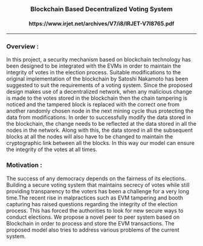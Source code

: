 <h3 align='center'>Blockchain Based Decentralized Voting System</h3>

<h4 align="center"> https://www.irjet.net/archives/V7/i8/IRJET-V7I8765.pdf </h4>

---

### Overview :
In this project, a security mechanism based on blockchain technology has been designed to be integrated with the EVMs in order to maintain the integrity of votes in the election process. Suitable modifications to the original implementation of the blockchain by Satoshi Nakamoto has been suggested to suit the requirements of a voting system. Since the proposed design makes use of a decentralized network, when any malicious change is made to the votes stored in the blockchain then the chain tampering is noticed and the tampered block is replaced with the correct one from another randomly chosen node in the next mining cycle thus protecting the data from modifications. In order to successfully modify the data stored in the blockchain, the change needs to be reflected at the data stored in all the nodes in the network. Along with this, the data stored in all the subsequent blocks at all the nodes will also have to be changed to maintain the cryptographic link between all the blocks. In this way our model can ensure the integrity of the votes at all times.

### Motivation : 
The success of any democracy depends on the fairness of its elections. Building a secure voting system that maintains secrecy of votes while still providing transparency to the voters has been a challenge for a very long time.The recent rise in malpractices such as EVM tampering and booth capturing has raised questions regarding the integrity of the election process. This has forced the authorities to look for new secure ways to conduct elections. We propose a novel peer to peer system based on Blockchain in order to process and store the EVM transactions. The proposed model also tries to address various problems of the current system.

